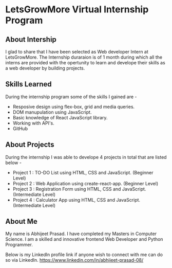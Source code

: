 # LetsGrowMore Virtual Internship Program

## About Intership
I glad to share that I have been selected as Web developer Intern at LetsGrowMore. The Internship duraraion is of 1 month during which all the interns are provided with the opertunity to learn and develope their skills as a web developer by building projects.

## Skills Learned
During the internship program some of the skills I gained are - 
- Resposive design using flex-box, grid and media queries.
- DOM manupulation using JavaScript.
- Basic knowledge of React JavaScript library.
- Working with API's.
- GitHub
 
## About Projects
During the internship I was able to develope 4 projects in total that are listed below - 
- Project 1 : TO-DO List using HTML, CSS and JavaScript. (Beginner Level)
- Project 2 : Web Application using create-react-app. (Beginner Level)
- Project 3 : Registration Form using HTML, CSS and JavaScript. (Intermediate Level)
- Project 4 : Calculator App using HTML, CSS and JavaScript. (Intermediate Level)

## About Me
My name is Abhijeet Prasad. I have completed my Masters in Computer Science. I am a skilled and innovative frontend Web Developer and Python Programmer.

Below is my LinkedIn profile link if anyone wish to connect with me can do so via LinkedIn.
https://www.linkedin.com/in/abhijeet-prasad-08/
